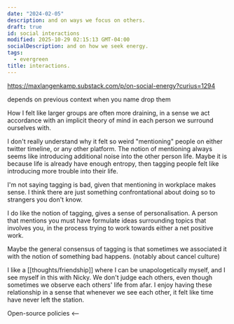 ```yaml
---
date: "2024-02-05"
description: and on ways we focus on others.
draft: true
id: social interactions
modified: 2025-10-29 02:15:13 GMT-04:00
socialDescription: and on how we seek energy.
tags:
  - evergreen
title: interactions.
---
```


https://maxlangenkamp.substack.com/p/on-social-energy?curius=1294

depends on previous context when you name drop them

How I felt like larger groups are often more draining, in a sense we act accordance with an implicit theory of mind in each person we surround ourselves with.

I don't really understand why it felt so weird "mentioning" people on either twitter timeline, or any other platform.
The notion of mentioning always seems like introducing additional noise into the other person life. Maybe it is because life is already have enough entropy, then tagging people
felt like introducing more trouble into their life.

I'm not saying tagging is bad, given that mentioning in workplace makes sense. I think there are just something confrontational about doing so to strangers you don't know.

I do like the notion of tagging, gives a sense of personalisation. A person that mentions you must have formulate ideas surrounding topics that involves you, in the process trying to work
towards either a net positive work.

Maybe the general consensus of tagging is that sometimes we associated it with the notion of something bad happens. (notably about cancel culture)

I like a [[thoughts/friendship]] where I can be unapologetically myself, and I see myself in this with Nicky. We don't judge each others, even though
sometimes we observe each others' life from afar. I enjoy having these relationship in a sense that whenever we see each other, it felt like time have never left the station.

Open-source policies <--
